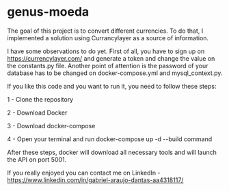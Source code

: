 # genus-moeda

The goal of this project is to convert different currencies.
To do that, I implemented a solution using Currancylayer as a source of information. 

I have some observations to do yet. First of all, you have to sign up on https://currencylayer.com/ and generate a token and change the value on the constants.py file. Another point of attention is the password of your database has to be changed on docker-compose.yml and mysql_context.py.

If you like this code and you want to run it, you need to follow these steps:

1 - Clone the repository

2 - Download Docker

3 - Download docker-compose

4 - Open your terminal and run docker-compose up -d --build command

After these steps, docker will download all necessary tools and will launch the API on port 5001.

If you really enjoyed you can contact me on LinkedIn - https://www.linkedin.com/in/gabriel-araujo-dantas-aa4318117/ 

